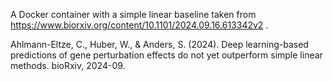 A Docker container with a simple linear baseline taken from https://www.biorxiv.org/content/10.1101/2024.09.16.613342v2 .

Ahlmann-Eltze, C., Huber, W., & Anders, S. (2024). Deep learning-based predictions of gene perturbation effects do not yet outperform simple linear methods. bioRxiv, 2024-09.